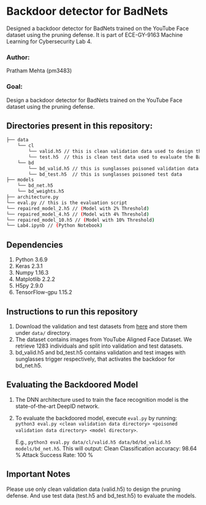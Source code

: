 # Backdoor detector for BadNets
Designed a backdoor detector for BadNets trained on the YouTube Face dataset using the pruning defense. It is part of ECE-GY-9163 Machine Learning for Cybersecurity Lab 4.

### Author: 
Pratham Mehta (pm3483)

### Goal: 
Design a backdoor detector for BadNets trained on the YouTube Face dataset using the pruning defense.

## Directories present in this repository:
```bash
├── data 
    └── cl
        └── valid.h5 // this is clean validation data used to design the defense
        └── test.h5  // this is clean test data used to evaluate the BadNet
    └── bd
        └── bd_valid.h5 // this is sunglasses poisoned validation data
        └── bd_test.h5  // this is sunglasses poisoned test data
├── models
    └── bd_net.h5
    └── bd_weights.h5
├── architecture.py
└── eval.py // this is the evaluation script
└── repaired_model_2.h5 // (Model with 2% Threshold)
└── repaired_model_4.h5 // (Model with 4% Threshold)
└── repaired_model_10.h5 // (Model with 10% Threshold)
└── Lab4.ipynb // (Python Notebook)
```

## Dependencies
   1. Python 3.6.9
   2. Keras 2.3.1
   3. Numpy 1.16.3
   4. Matplotlib 2.2.2
   5. H5py 2.9.0
   6. TensorFlow-gpu 1.15.2

## Instructions to run this repository
1. Download the validation and test datasets from [here](https://drive.google.com/drive/folders/1Rs68uH8Xqa4j6UxG53wzD0uyI8347dSq?usp=sharing) and store them under `data/` directory.
2. The dataset contains images from YouTube Aligned Face Dataset. We retrieve 1283 individuals and split into validation and test datasets.
3. bd_valid.h5 and bd_test.h5 contains validation and test images with sunglasses trigger respectively, that activates the backdoor for bd_net.h5.


## Evaluating the Backdoored Model
 1. The DNN architecture used to train the face recognition model is the state-of-the-art DeepID network. 
   2. To evaluate the backdoored model, execute `eval.py` by running:  
      `python3 eval.py <clean validation data directory> <poisoned validation data directory> <model directory>`.
      
      E.g., `python3 eval.py data/cl/valid.h5 data/bd/bd_valid.h5 models/bd_net.h5`. This will output:
      Clean Classification accuracy: 98.64 %
      Attack Success Rate: 100 %

##  Important Notes
Please use only clean validation data (valid.h5) to design the pruning defense. And use test data (test.h5 and bd_test.h5) to evaluate the models. 
